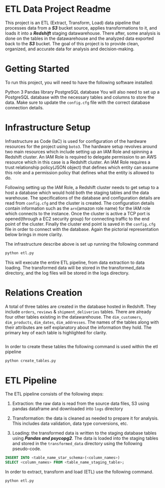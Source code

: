 # ETL Data Project Readme
This project is an ETL (Extract, Transform, Load) data pipeline that processes data from a ***S3*** bucket source, applies transformations to it, and loads it into a ***Redshift*** staging datawarehouse. There after, some analysis is done on the tables in the datawarehouse and the analyzed data exported back to the ***S3*** bucket. The goal of this project is to provide clean, organized, and accurate data for analysis and decision-making.

# Getting Started
To run this project, you will need to have the following software installed:

Python 3
Pandas library
PostgreSQL database
You will also need to set up a PostgreSQL database with the necessary tables and columns to store the data. Make sure to update the `config.cfg` file with the correct database connection details.

# Infrastructure Setup

Infrastructure as Code (IaC) is used for configuration of the hardware resources for the project using `boto3`. The hardware setup revolves around two main resources which include setting up an IAM Role and spinning a Redshift cluster. An IAM Role is required to delegate permission to an AWS resource which in this case is a Redshift cluster. An IAM Role requires a trust relationship policy(JSON object) that defines which entity can assume this role and a permission policy that defines what the entity is allowed to do. 

Following setting up the IAM Role, a Redshift cluster needs to get setup to a host a database which would hold both the staging tables and the data warehouse. The specifications of the database and configuration details are read from `config.cfg` and the cluster is created.  The configuration details contain information such as the `arn`(amazon role name) for the IAM role which connects to the instance. Once the cluster is active a TCP port is opened(through a EC2 security group) for connecting traffic to the end point of the cluster. Finally the cluster end point is saved in the `config.cfg` file in order to connect with the database. Again the pictorial representation below brings in more clarity.

The infrastructure describe above is set up running the following command
```bash
python etl.py
```

This will execute the entire ETL pipeline, from data extraction to data loading. The transformed data will be stored in the transformed_data directory, and the log files will be stored in the logs directory.

# Relations Creation
A total of three tables are created in the database hosted in Redshift. They include `orders`, `reviews` & `shipment_deliveries` tables. There are already four other tables existing in the datawarehouse. The `dim_customers`, `dim_products`, `dim_dates`, `dim_addresses`. The names of the tables along with their attributes are self explanatory about the information they hold. The primary key of each table is highlighted for clarity.

<p align="center">
  <img src="">
</p>


In order to create these tables the following command is used within the etl pipeline
```bash
python create_tables.py
``` 

# ETL Pipeline
The ETL pipeline consists of the following steps:

1. Extraction: the raw data is read from the source data files, S3 using pandas dataframe and downloaded into `logs` directory

2. Transformation: the data is cleaned as needed to prepare it for analysis. This includes data validation, data type conversions, etc.

3. Loading: the transformed data is written to the staging database tables using ***Pandas and psycopg2***. The data is loaded into the staging tables and stored in the `transformed_data` directory using the following pseudo-code.

```SQL
INSERT INTO <table_name_star_schema>(<column_names>)
SELECT <column_names> FROM <table_name_staging_table>;
```

In order to extract, transform and load (ETL) use the following command.
```bash
python etl.py
```
